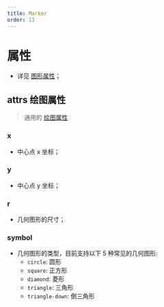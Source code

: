 ```yaml
---
title: Marker
order: 13
---
```


# 属性

- 详见 [图形属性](/en/docs/api/shape/api#属性)；

## attrs 绘图属性

> 通用的 [绘图属性](/en/docs/api/shape/attrs)

### x

- 中心点 x 坐标；

### y

- 中心点 y 坐标；

### r

- 几何图形的尺寸；

### symbol

- 几何图形的类型，目前支持以下 5 种常见的几何图形:
  - `circle`: 圆形
  - `square`: 正方形
  - `diamond`: 菱形
  - `triangle`: 三角形
  - `triangle-down`: 倒三角形
